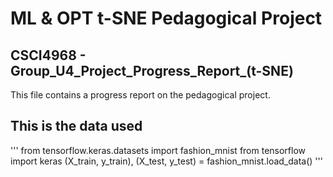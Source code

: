 # ML &amp; OPT t-SNE Pedagogical Project

## CSCI4968 - Group_U4_Project_Progress_Report_(t-SNE)

This file contains a progress report on the pedagogical project.

## This is the data used

'''
from tensorflow.keras.datasets import fashion_mnist
from tensorflow import keras
(X_train, y_train), (X_test, y_test) = fashion_mnist.load_data()
'''

